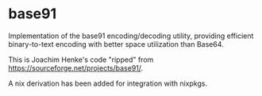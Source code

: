 <!--
SPDX-FileCopyrightText: 2025 2025 Frederic Ruget <fred@atlant.is>

SPDX-License-Identifier: MIT
-->

# base91

Implementation of the base91 encoding/decoding utility, providing efficient binary-to-text encoding with better space utilization than Base64.

This is Joachim Henke's code "ripped" from https://sourceforge.net/projects/base91/.

A nix derivation has been added for integration with nixpkgs.